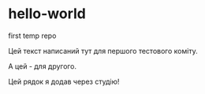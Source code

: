 # hello-world
first temp repo

Цей текст написаний тут для першого тестового коміту.

А цей - для другого.

Цей рядок я додав через студію!